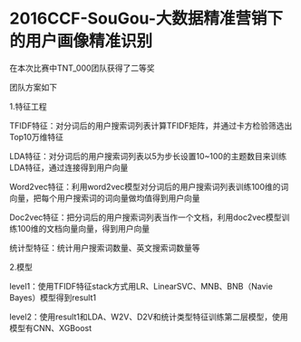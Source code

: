 # 2016CCF-SouGou-大数据精准营销下的用户画像精准识别
在本次比赛中TNT_000团队获得了二等奖

团队方案如下

1.特征工程

TFIDF特征：对分词后的用户搜索词列表计算TFIDF矩阵，并通过卡方检验筛选出Top10万维特征


LDA特征：对分词后的用户搜索词列表以5为步长设置10~100的主题数目来训练LDA特征，通过连接得到用户向量



Word2vec特征：利用word2vec模型对分词后的用户搜索词列表训练100维的词向量，把每个用户搜索词的词向量做均值得到用户向量



Doc2vec特征：把分词后的用户搜索词列表当作一个文档，利用doc2vec模型训练100维的文档向量向量，得到用户向量



统计型特征：统计用户搜索词数量、英文搜索词数量等


2.模型

level1：使用TFIDF特征stack方式用LR、LinearSVC、MNB、BNB（Navie Bayes）模型得到result1

level2：使用result1和LDA、W2V、D2V和统计类型特征训练第二层模型，使用模型有CNN、XGBoost
